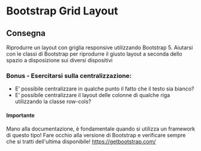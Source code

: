 # Bootstrap Grid Layout

## Consegna
Riprodurre un layout con griglia responsive utilizzando Bootstrap 5. Aiutarsi con le classi di Bootstrap per riprodurre il giusto layout a seconda dello spazio a disposizione sui diversi dispositivi

### Bonus - Esercitarsi sulla centralizzazione:
- E’ possibile centralizzare in qualche punto il fatto che il testo sia bianco?
- E’ possibile centralizzare il layout delle colonne di qualche riga utilizzando la classe row-cols?

#### Importante
Mano alla documentazione, è fondamentale quando si utilizza un framework di questo tipo!
Fare occhio alla versione di Bootstrap e verificare sempre che si tratti dell'ultima disponibile!
https://getbootstrap.com/